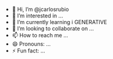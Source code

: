 - 👋 Hi, I’m @jcarlosrubio
- 👀 I’m interested in ...
- 🌱 I’m currently learning i GENERATIVE
- 💞️ I’m looking to collaborate on ...
- 📫 How to reach me ...
- 😄 Pronouns: ...
- ⚡ Fun fact: ...

<!---
jcarlosrubio/jcarlosrubio is a ✨ special ✨ repository because its `README.md` (this file) appears on your GitHub profile.
You can click the Preview link to take a look at your changes.
--->

